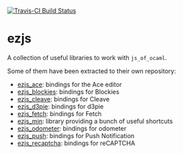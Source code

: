 [![Travis-CI Build Status](https://travis-ci.org/OCamlPro/ezjs.svg?branch=master)](https://travis-ci.org/OCamlPro/ezjs)
# ezjs

A collection of useful libraries to work with `js_of_ocaml`.

Some of them have been extracted to their own repository:

- [ezjs_ace]:  bindings for the Ace editor
- [ezjs_blockies]: bindings for Blockies
- [ezjs_cleave]: bindings for Cleave
- [ezjs_d3pie]: bindings for d3pie
- [ezjs_fetch]: bindings for Fetch
- [ezjs_min]: library providing a bunch of useful shortcuts
- [ezjs_odometer]: bindings for odometer
- [ezjs_push]: bindings for Push Notification
- [ezjs_recaptcha]: bindings for reCAPTCHA

[ezjs_ace]: https://github.com/OCamlPro/ezjs_ace
[ezjs_blockies]: https://github.com/OCamlPro/ezjs_blockies
[ezjs_cleave]: https://github.com/OCamlPro/ezjs_cleave
[ezjs_d3pie]: https://github.com/OCamlPro/ezjs_d3pie
[ezjs_fetch]: https://github.com/OCamlPro/ezjs_fetch
[ezjs_min]: https://github.com/OCamlPro/ezjs_min
[ezjs_odometer]: https://github.com/OCamlPro/ezjs_odometer
[ezjs_push]: https://github.com/OCamlPro/ezjs_push
[ezjs_recaptcha]: https://github.com/OCamlPro/ezjs_recaptcha
